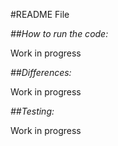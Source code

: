 #README File

_##How to run the code:_

Work in progress

_##Differences:_

Work in progress

_##Testing:_

Work in progress
